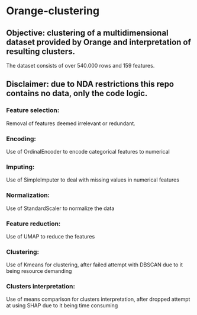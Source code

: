 # Orange-clustering

## Objective: clustering of a multidimensional dataset provided by Orange and interpretation of resulting clusters.
The dataset consists of over 540.000 rows and 159 features.

## Disclaimer: due to NDA restrictions this repo contains no data, only the code logic.

### Feature selection:
Removal of features deemed irrelevant or redundant.

### Encoding:
Use of OrdinalEncoder to encode categorical features to numerical

### Imputing:
Use of SimpleImputer to deal with missing values in numerical features

### Normalization:
Use of StandardScaler to normalize the data

### Feature reduction:
Use of UMAP to reduce the features

### Clustering:
Use of Kmeans for clustering, after failed attempt with DBSCAN due to it being resource demanding

### Clusters interpretation:
Use of means comparison for clusters interpretation, after dropped attempt at using SHAP due to it being time consuming
